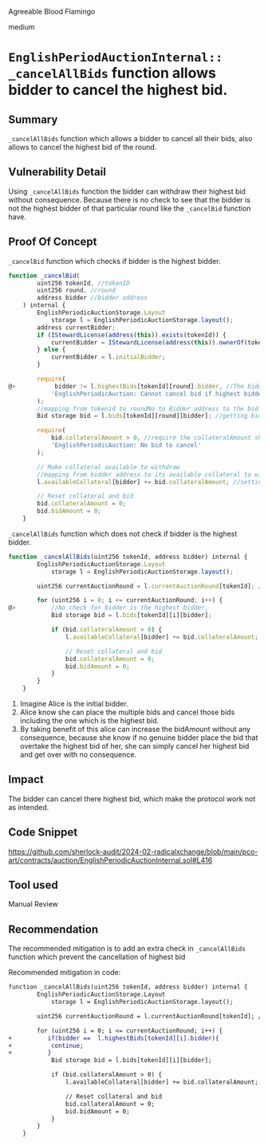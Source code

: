 Agreeable Blood Flamingo

medium

# `EnglishPeriodAuctionInternal:: _cancelAllBids` function allows bidder to cancel the highest bid.

## Summary
`_cancelAllBids` function which allows a bidder to cancel all their bids, also allows to cancel the highest bid of the round.

## Vulnerability Detail
Using `_cancelAllBids` function the bidder can withdraw their highest bid without consequence. Because there is no check to see that the bidder is not the highest bidder of that particular round like the `_cancelBid` function have.

## Proof Of Concept
`_cancelBid` function which checks if bidder is the highest bidder.
```javascript
function _cancelBid(
        uint256 tokenId, //tokenID
        uint256 round, //round
        address bidder //bidder address
    ) internal {
        EnglishPeriodicAuctionStorage.Layout
            storage l = EnglishPeriodicAuctionStorage.layout(); 
        address currentBidder;
        if (IStewardLicense(address(this)).exists(tokenId)) {
            currentBidder = IStewardLicense(address(this)).ownerOf(tokenId);
        } else {
            currentBidder = l.initialBidder; 
        }

        require(
@>           bidder != l.highestBids[tokenId][round].bidder, //The bidder should not be the highest bidder of particular round.
            'EnglishPeriodicAuction: Cannot cancel bid if highest bidder'
        );
        //mapping from tokenid to roundNo to Bidder address to the bid
        Bid storage bid = l.bids[tokenId][round][bidder]; //getting bid of the bidder

        require(
            bid.collateralAmount > 0, //require the collateralAmount should be greater than 0
            'EnglishPeriodicAuction: No bid to cancel'
        );

        // Make collateral available to withdraw
        //mapping from bidder address to its available collateral to withdraw
        l.availableCollateral[bidder] += bid.collateralAmount; //setting availableCollateral to withdraw by bidder

        // Reset collateral and bid
        bid.collateralAmount = 0;
        bid.bidAmount = 0;
    }
```
`_cancelAllBids` function which does not check if bidder is the highest bidder.
```javascript
function _cancelAllBids(uint256 tokenId, address bidder) internal {
        EnglishPeriodicAuctionStorage.Layout
            storage l = EnglishPeriodicAuctionStorage.layout(); 

        uint256 currentAuctionRound = l.currentAuctionRound[tokenId]; //getting current auctionRound

        for (uint256 i = 0; i <= currentAuctionRound; i++) {
@>          //No check for bidder is the highest bidder. 
            Bid storage bid = l.bids[tokenId][i][bidder];

            if (bid.collateralAmount > 0) {
                l.availableCollateral[bidder] += bid.collateralAmount; 

                // Reset collateral and bid
                bid.collateralAmount = 0;
                bid.bidAmount = 0;
            }
        }
    }
```

1. Imagine Alice is the initial bidder.
2. Alice know she can place the multiple bids and cancel those bids including the one which is the highest bid.
3. By taking benefit of this alice can increase the bidAmount without any consequence, because she know if no genuine bidder place the bid that overtake the highest bid of her, she can simply cancel her highest bid and get over with no consequence.

## Impact
The bidder can cancel there highest bid, which make the protocol work not as intended.

## Code Snippet
https://github.com/sherlock-audit/2024-02-radicalxchange/blob/main/pco-art/contracts/auction/EnglishPeriodicAuctionInternal.sol#L416

## Tool used
Manual Review

## Recommendation
The recommended mitigation is to add an extra check in `_cancelAllBids` function which prevent the cancellation of highest bid

Recommended mitigation in code:
```diff
function _cancelAllBids(uint256 tokenId, address bidder) internal {
        EnglishPeriodicAuctionStorage.Layout
            storage l = EnglishPeriodicAuctionStorage.layout(); 

        uint256 currentAuctionRound = l.currentAuctionRound[tokenId]; //getting current auctionRound

        for (uint256 i = 0; i <= currentAuctionRound; i++) {
+          if(bidder ==  l.highestBids[tokenId][i].bidder){
+           continue;
+          }
            Bid storage bid = l.bids[tokenId][i][bidder];

            if (bid.collateralAmount > 0) {
                l.availableCollateral[bidder] += bid.collateralAmount; 

                // Reset collateral and bid
                bid.collateralAmount = 0;
                bid.bidAmount = 0;
            }
        }
    }
```